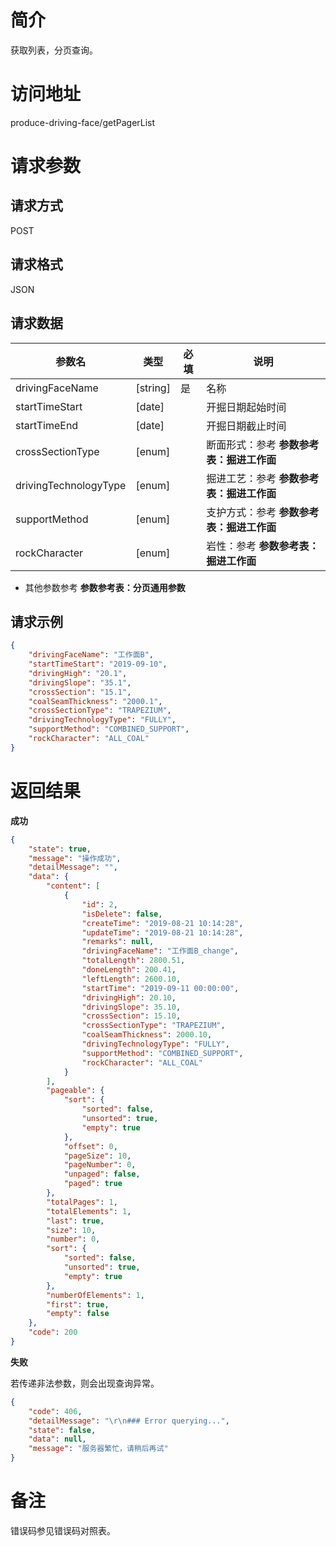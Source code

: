 # 简介
获取列表，分页查询。

# 访问地址
produce-driving-face/getPagerList

# 请求参数

## 请求方式
POST

## 请求格式
JSON

## 请求数据
|参数名|类型|必填|说明|
|-|-|-|-|
|drivingFaceName|[string]|是|名称|
|startTimeStart|[date]||开掘日期起始时间|
|startTimeEnd|[date]||开掘日期截止时间|
|crossSectionType|[enum]||断面形式：参考 **参数参考表：掘进工作面**|
|drivingTechnologyType|[enum]||掘进工艺：参考 **参数参考表：掘进工作面**|
|supportMethod|[enum]||支护方式：参考 **参数参考表：掘进工作面**|
|rockCharacter|[enum]||岩性：参考 **参数参考表：掘进工作面**|


* 其他参数参考 **参数参考表：分页通用参数**


## 请求示例
```json
{
	"drivingFaceName": "工作面B",
    "startTimeStart": "2019-09-10",
    "drivingHigh": "20.1",
    "drivingSlope": "35.1",
    "crossSection": "15.1",
    "coalSeamThickness": "2000.1",
    "crossSectionType": "TRAPEZIUM",
    "drivingTechnologyType": "FULLY",
    "supportMethod": "COMBINED_SUPPORT",
    "rockCharacter": "ALL_COAL"
}
```

# 返回结果
**成功**
```json
{
    "state": true,
    "message": "操作成功",
    "detailMessage": "",
    "data": {
        "content": [
            {
                "id": 2,
                "isDelete": false,
                "createTime": "2019-08-21 10:14:28",
                "updateTime": "2019-08-21 10:14:28",
                "remarks": null,
                "drivingFaceName": "工作面B_change",
                "totalLength": 2800.51,
                "doneLength": 200.41,
                "leftLength": 2600.10,
                "startTime": "2019-09-11 00:00:00",
                "drivingHigh": 20.10,
                "drivingSlope": 35.10,
                "crossSection": 15.10,
                "crossSectionType": "TRAPEZIUM",
                "coalSeamThickness": 2000.10,
                "drivingTechnologyType": "FULLY",
                "supportMethod": "COMBINED_SUPPORT",
                "rockCharacter": "ALL_COAL"
            }
        ],
        "pageable": {
            "sort": {
                "sorted": false,
                "unsorted": true,
                "empty": true
            },
            "offset": 0,
            "pageSize": 10,
            "pageNumber": 0,
            "unpaged": false,
            "paged": true
        },
        "totalPages": 1,
        "totalElements": 1,
        "last": true,
        "size": 10,
        "number": 0,
        "sort": {
            "sorted": false,
            "unsorted": true,
            "empty": true
        },
        "numberOfElements": 1,
        "first": true,
        "empty": false
    },
    "code": 200
}
```

**失败**

若传递非法参数，则会出现查询异常。

```json
{
    "code": 406,
    "detailMessage": "\r\n### Error querying...",
    "state": false,
    "data": null,
    "message": "服务器繁忙，请稍后再试"
}
```

# 备注
错误码参见错误码对照表。